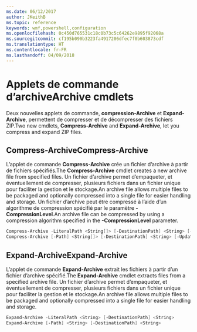 ```yaml
---
ms.date: 06/12/2017
author: JKeithB
ms.topic: reference
keywords: wmf,powershell,configuration
ms.openlocfilehash: 0c450d765531c18c0b73c5c64262e9895f92068a
ms.sourcegitcommit: cf195b090b3223fa4917206dfec7f0b603873cdf
ms.translationtype: HT
ms.contentlocale: fr-FR
ms.lasthandoff: 04/09/2018
---
```

# <a name="archive-cmdlets"></a><span data-ttu-id="d4685-102">Applets de commande d’archive</span><span class="sxs-lookup"><span data-stu-id="d4685-102">Archive cmdlets</span></span>

<span data-ttu-id="d4685-103">Deux nouvelles applets de commande, **compression-Archive** et **Expand-Archive**, permettent de compresser et de décompresser des fichiers ZIP.</span><span class="sxs-lookup"><span data-stu-id="d4685-103">Two new cmdlets, **Compress-Archive** and **Expand-Archive**, let you compress and expand ZIP files.</span></span>

## <a name="compress-archive"></a><span data-ttu-id="d4685-104">Compress-Archive</span><span class="sxs-lookup"><span data-stu-id="d4685-104">Compress-Archive</span></span>
<span data-ttu-id="d4685-105">L’applet de commande **Compress-Archive** crée un fichier d’archive à partir de fichiers spécifiés.</span><span class="sxs-lookup"><span data-stu-id="d4685-105">The **Compress-Archive** cmdlet creates a new archive file from specified files.</span></span> <span data-ttu-id="d4685-106">Un fichier d’archive permet d’empaqueter, et éventuellement de compresser, plusieurs fichiers dans un fichier unique pour faciliter la gestion et le stockage.</span><span class="sxs-lookup"><span data-stu-id="d4685-106">An archive file allows multiple files to be packaged and optionally compressed into a single file for easier handling and storage.</span></span> <span data-ttu-id="d4685-107">Un fichier d’archive peut être compressé à l’aide d’un algorithme de compression spécifié par le paramètre **-CompressionLevel**.</span><span class="sxs-lookup"><span data-stu-id="d4685-107">An archive file can be compressed by using a compression algorithm specified in the **-CompressionLevel** parameter.</span></span>
```powershell
Compress-Archive -LiteralPath <String[]> [-DestinationPath] <String> [-Update] [-CompressionLevel <Microsoft.PowerShell.Commands.CompressionLevel>]
Compress-Archive [-Path] <String[]> [-DestinationPath] <String> [-Update] [-CompressionLevel <Microsoft.PowerShell.Commands.CompressionLevel>]
```

## <a name="expand-archive"></a><span data-ttu-id="d4685-108">Expand-Archive</span><span class="sxs-lookup"><span data-stu-id="d4685-108">Expand-Archive</span></span>
<span data-ttu-id="d4685-109">L’applet de commande **Expand-Archive** extrait les fichiers à partir d’un fichier d’archive spécifié.</span><span class="sxs-lookup"><span data-stu-id="d4685-109">The **Expand-Archive** cmdlet extracts files from a specified archive file.</span></span> <span data-ttu-id="d4685-110">Un fichier d’archive permet d’empaqueter, et éventuellement de compresser, plusieurs fichiers dans un fichier unique pour faciliter la gestion et le stockage.</span><span class="sxs-lookup"><span data-stu-id="d4685-110">An archive file allows multiple files to be packaged and optionally compressed into a single file for easier handling and storage.</span></span>
```powershell
Expand-Archive -LiteralPath <String> [-DestinationPath] <String>
Expand-Archive [-Path] <String> [-DestinationPath] <String>
```